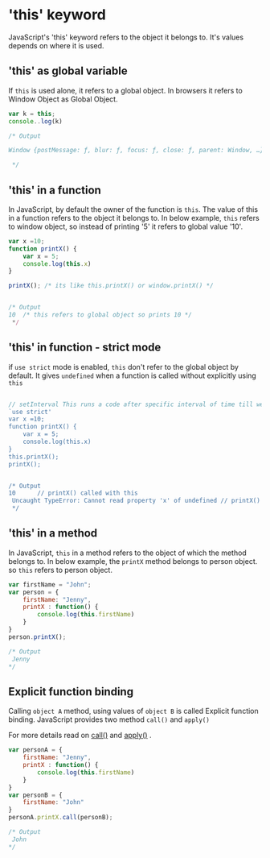 
# 'this' keyword 

JavaScript's 'this' keyword refers to the object it belongs to. It's values depends on where it is used.

  
## 'this' as global variable
If `this` is used alone, it refers to a global object. In browsers it refers to Window Object as Global Object.

```javascript
var k = this;
console..log(k)

/* Output

Window {postMessage: ƒ, blur: ƒ, focus: ƒ, close: ƒ, parent: Window, …}

 */

```

  ## 'this'  in a function

In JavaScript, by default the owner of the function is `this`. The value of this in a function refers to the object it belongs to. In below example, `this` refers to window object, so instead of printing '5' it refers to global value '10'.

```javascript
var x =10;
function printX() {
	var x = 5;
	console.log(this.x)
}

printX(); /* its like this.printX() or window.printX() */


/* Output
10  /* this refers to global object so prints 10 */
 */
```

## 'this' in function - strict mode

if `use strict` mode is enabled, `this` don't refer to the global object by default. It gives `undefined` when a function is called without explicitly using `this`

```javascript

// setInterval This runs a code after specific interval of time till we stop the timer.
`use strict'
var x =10;
function printX() {
	var x = 5;
	console.log(this.x)
}
this.printX();
printX(); 


/* Output
10 		// printX() called with this 
 Uncaught TypeError: Cannot read property 'x' of undefined // printX() called without this 
 */

```

  ## 'this' in a method 

In JavaScript, `this` in a method refers to the object of which the method belongs to.  In below example, the `printX` method belongs to person object. so `this` refers to person object.

```javascript
var firstName = "John";
var person = {
	firstName: "Jenny",
	printX : function() {
		console.log(this.firstName)
	}
}
person.printX();

/* Output
 Jenny	
*/
```

## Explicit function binding
Calling  `object A` method, using values of `object B` is called Explicit function binding. JavaScript provides two method `call()` and `apply()`
  
For more details read on [call()](/JavaScript_Basics/call) and [apply()](/JavaScript_Basics/apply) .
  

```javascript
var personA = {
	firstName: "Jenny",
	printX : function() {
		console.log(this.firstName)
	}
}
var personB = {
	firstName: "John"
}
personA.printX.call(personB);

/* Output
 John	
*/
```